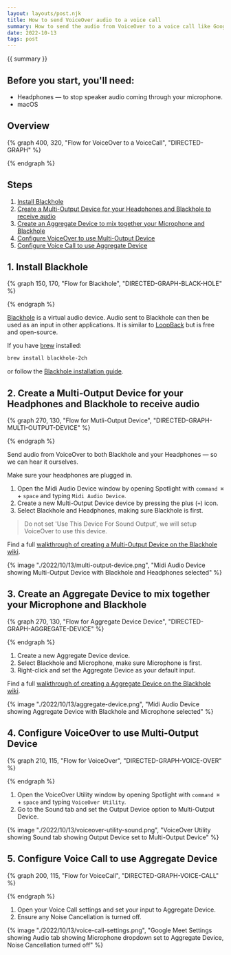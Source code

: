```yaml
---
layout: layouts/post.njk
title: How to send VoiceOver audio to a voice call
summary: How to send the audio from VoiceOver to a voice call like Google Meet, Zoom or Microsoft Teams.
date: 2022-10-13
tags: post
---
```


{{ summary }}

## Before you start, you'll need:
- Headphones &mdash; to stop speaker audio coming through your microphone.
- macOS

## Overview

{% graph 400, 320, "Flow for VoiceOver to a VoiceCall", "DIRECTED-GRAPH" %}
<script>
const VOICEOVER = { icon: "🔊", label: "VoiceOver", position: [0.2, 0] };
const VOICE = { icon: "🗣️", label: "Voice", position: [0.8, 0] };
const MICROPHONE = {
  icon: "🎤",
  label: "Microphone",
  position: [1, 0.5],
  parents: [VOICE],
};
const MULTIOUTPUTDEVICE = {
  icon: "🎛️",
  label: "Multi-Output Device",
  position: [0, 0.28],
  parents: [VOICEOVER],
};
const HEADPHONES = {
  icon: "🎧",
  label: "Headphones",
  position: [0, 0.5],
  parents: [MULTIOUTPUTDEVICE],
};
const BLACKHOLE = {
  icon: "🌌",
  label: "Blackhole",
  position: [0.5, 0.5],
  parents: [MULTIOUTPUTDEVICE],
};
const AGGREGATEDEVICE = {
  icon: "🎛️",
  label: "Aggregate Device",
  position: [0.666, 0.72],
  parents: [BLACKHOLE, MICROPHONE],
};
const EARS = {
  icon: "👂",
  label: "Ears",
  position: [0.15, 1],
  parents: [HEADPHONES],
};
const VOICECALL = {
  icon: "🎦",
  label: "Voice Call",
  position: [0.666, 1],
  parents: [AGGREGATEDEVICE],
};
window.NODES = [
  VOICEOVER,
  MULTIOUTPUTDEVICE,
  HEADPHONES,
  BLACKHOLE,
  EARS,
  VOICE,
  MICROPHONE,
  AGGREGATEDEVICE,
  VOICECALL,
];
</script>
{% endgraph %}

## Steps

1. [Install Blackhole](#1-install-blackhole)
1. [Create a Multi-Output Device for your Headphones and Blackhole to receive audio](#2-create-a-multi-output-device-for-your-headphones-and-blackhole-to-receive-audio)
1. [Create an Aggregate Device to mix together your Microphone and Blackhole](#3-create-an-aggregate-device-to-mix-together-your-microphone-and-blackhole)
1. [Configure VoiceOver to use Multi-Output Device](#4-configure-voice-over-to-use-multi-output-device)
1. [Configure Voice Call to use Aggregate Device](#5-configure-voice-call-to-use-aggregate-device)

## 1. Install Blackhole

{% graph 150, 170, "Flow for Blackhole", "DIRECTED-GRAPH-BLACK-HOLE" %}
<script>
const AUDIOIN = {
  icon: "🔊",
  label: "Audio-in",
  position: [0.5, 0],
};
const BLACKHOLE = {
  icon: "🌌",
  label: "Blackhole",
  position: [0.5, 0.5],
  parents: [AUDIOIN],
};
const AUDIOOUT = {
  icon: "👂",
  label: "Audio-out",
  position: [0.5, 1],
  parents: [BLACKHOLE],
};
window.NODES = [
  AUDIOIN,
  BLACKHOLE,
  AUDIOOUT
];
</script>
{% endgraph %}

[Blackhole](https://github.com/ExistentialAudio/BlackHole) is a virtual audio device.
Audio sent to Blackhole can then be used as an input in other applications.
It is similar to [LoopBack](https://rogueamoeba.com/loopback) but is free and open-source.

If you have [brew](https://brew.sh/) installed:
```bash
brew install blackhole-2ch
```

or follow the [Blackhole installation guide](https://github.com/ExistentialAudio/BlackHole/wiki/Installation).

## 2. Create a Multi-Output Device for your Headphones and Blackhole to receive audio

{% graph 270, 130, "Flow for Mutli-Output Device", "DIRECTED-GRAPH-MULTI-OUTPUT-DEVICE" %}
<script>
const MULTIOUTPUTDEVICE = {
  icon: "🎛️",
  label: "Multi-Output Device",
  position: [0.5, 0],
};
const BLACKHOLE = {
  icon: "🌌",
  label: "Blackhole",
  position: [0, 1],
  parents: [MULTIOUTPUTDEVICE],
};
const HEADPHONES = {
  icon: "🎧",
  label: "Headphones",
  position: [1, 1],
  parents: [MULTIOUTPUTDEVICE],
};
window.NODES = [
  MULTIOUTPUTDEVICE,
  BLACKHOLE,
  HEADPHONES
];
</script>
{% endgraph %}

Send audio from VoiceOver to both Blackhole and your Headphones &mdash; so we can hear it ourselves.

Make sure your headphones are plugged in.

1. Open the Midi Audio Device window by opening Spotlight with `command ⌘` + `space` and typing `Midi Audio Device`.
1. Create a new Multi-Output Device device by pressing the plus (`+`) icon.
1. Select Blackhole and Headphones, making sure Blackhole is first.

> Do not set 'Use This Device For Sound Output', we will setup VoiceOver to use this device.

Find a full [walkthrough of creating a Multi-Output Device on the Blackhole wiki](https://github.com/ExistentialAudio/BlackHole/wiki/Multi-Output-Device).

{% image "./2022/10/13/multi-output-device.png", "Midi Audio Device showing Multi-Output Device with Blackhole and Headphones selected" %}

## 3. Create an Aggregate Device to mix together your Microphone and Blackhole

{% graph 270, 130, "Flow for Aggregate Device Device", "DIRECTED-GRAPH-AGGREGATE-DEVICE" %}
<script>
const MICROPHONE = {
  icon: "🎤",
  label: "Microphone",
  position: [0, 0]
};
const BLACKHOLE = {
  icon: "🌌",
  label: "Blackhole",
  position: [1, 0]
};
const AGGREGATEDEVICE = {
  icon: "🎛️",
  label: "Aggregate Device",
  position: [0.5, 1],
  parents: [BLACKHOLE, MICROPHONE],
};
window.NODES = [
  MICROPHONE,
  BLACKHOLE,
  AGGREGATEDEVICE,
];
</script>
{% endgraph %}

1. Create a new Aggregate Device device.
1. Select Blackhole and Microphone, make sure Microphone is first.
1. Right-click and set the Aggregate Device as your default input.

Find a full [walkthrough of creating a Aggregate Device on the Blackhole wiki](https://github.com/ExistentialAudio/BlackHole/wiki/Aggregate-Device).

{% image "./2022/10/13/aggregate-device.png", "Midi Audio Device showing Aggregate Device with Blackhole and Microphone selected" %}

## 4. Configure VoiceOver to use Multi-Output Device

{% graph 210, 115, "Flow for VoiceOver", "DIRECTED-GRAPH-VOICE-OVER" %}
<script>
const VOICEOVER = { icon: "🔊", label: "VoiceOver", position: [0.5, 0] };
const MULTIOUTPUTDEVICE = {
  icon: "🎛️",
  label: "Multi-Output Device",
  position: [0.5, 1],
  parents: [VOICEOVER],
};
window.NODES = [
  VOICEOVER,
  MULTIOUTPUTDEVICE
];
</script>
{% endgraph %}

1. Open the VoiceOver Utility window by opening Spotlight with `command ⌘` + `space` and typing `VoiceOver Utility`.
1. Go to the Sound tab and set the Output Device option to Multi-Output Device.

{% image "./2022/10/13/voiceover-utility-sound.png", "VoiceOver Utility showing Sound tab showing Output Device set to Multi-Output Device" %}

## 5. Configure Voice Call to use Aggregate Device

{% graph 200, 115, "Flow for VoiceCall", "DIRECTED-GRAPH-VOICE-CALL" %}
<script>
const AGGREGATEDEVICE = {
  icon: "🎛️",
  label: "Aggregate Device",
  position: [0.5, 0]
};
const VOICECALL = {
  icon: "🎦",
  label: "Voice Call",
  position: [0.5, 1],
  parents: [AGGREGATEDEVICE],
};
window.NODES = [
  AGGREGATEDEVICE,
  VOICECALL,
];
</script>
{% endgraph %}

1. Open your Voice Call settings and set your input to Aggregate Device.
1. Ensure any Noise Cancellation is turned off.

{% image "./2022/10/13/voice-call-settings.png", "Google Meet Settings showing Audio tab showing Microphone dropdown set to Aggregate Device, Noise Cancellation turned off" %}
